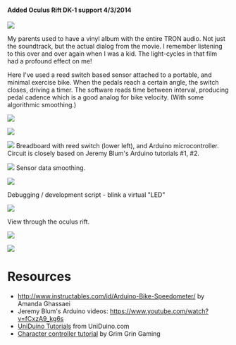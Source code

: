#### Added Oculus Rift DK-1 support 4/3/2014

<img src="http://www.samhalperin.com/img/content/vr-cycle/2.gif"></img>

<P>My parents used to have a vinyl album with the entire
TRON audio.  Not just the soundtrack, but the actual dialog
from the movie.  I remember listening to this over and over
again when I was a kid.  The light-cycles in that film had
a profound effect on me!</p>

<p>Here I've used a reed switch based sensor attached to a portable, and
minimal exercise bike.  When the pedals reach a certain angle, the switch closes, driving a timer.  The software reads time between interval, producing pedal cadence which is a good analog for bike velocity. (With some algorithmic smoothing.)</p>

<img src="http://blog.samhalperin.com/img/content/vr-cycle/030414-breadboard-mounted.jpg"></img>

<img src="http://blog.samhalperin.com/img/content/vr-cycle/030414-magnet-over-reed.jpg"></img>

<img src="http://blog.samhalperin.com/img/content/vr-cycle/030314-breadboard.jpg"></img>
Breadboard with reed switch (lower left), and Arduino microcontroller. Circuit is closely based on Jeremy Blum's Arduino tutorials #1, #2.

<img src="http://blog.samhalperin.com/img/content/vr-cycle/test2.png"></img>
Sensor data smoothing.

<img src="http://blog.samhalperin.com/img/content/vr-cycle/virtual-led.png"></img>

Debugging / development script - blink a virtual "LED"

<img src="http://blog.samhalperin.com/img/content/vr-cycle/rift1.png"></img>

View through the oculus rift.

<A href="http://youtu.be/8-5TP7u9_3g"><img src="http://www.samhalperin.com/img/content/vr-cycle/youtube.png"></img></a>

<a href="https://www.youtube.com/watch?v=gG0tEmPvsMc"><img src="http://www.samhalperin.com/img/content/vr-cycle/youtube2.png"></img></a>

<h1>Resources</h1>
<ul>
<li><a href="http://www.instructables.com/id/Arduino-Bike-Speedometer/">http://www.instructables.com/id/Arduino-Bike-Speedometer/</a> by Amanda Ghassaei</li>
<li>Jeremy Blum's Arduino videos: <a href="https://www.youtube.com/watch?v=fCxzA9_kg6s">https://www.youtube.com/watch?v=fCxzA9_kg6s</a></li>
<li><a href="http://www.uniduino.com/topics/tutorials/">UniDuino Tutorials</a> from UniDuino.com</li>
<li><a href="https://www.youtube.com/watch?v=vPOKZ62SAiI">Character controller tutorial</a> by Grim Grin Gaming</li>
</ul>
